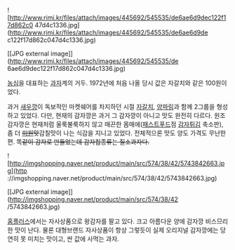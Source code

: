 ![http://www.rimi.kr/files/attach/images/445692/545535/de6ae6d9dec122f17d862c0
47d4c1336.jpg](http://www.rimi.kr/files/attach/images/445692/545535/de6ae6d9de
c122f17d862c047d4c1336.jpg)

[[JPG external image]](http://www.rimi.kr/files/attach/images/445692/545535/de
6ae6d9dec122f17d862c047d4c1336.jpg)

[농심](%EB%86%8D%EC%8B%AC.md)을 대표하는 [과자](%EA%B3%BC%EC%9E%90.md)계의 거두.
1972년에 처음 나올 당시 값은 자갈치와 같은 100원이었다.

과거 [새우깡](%EC%83%88%EC%9A%B0%EA%B9%A1.md)이 독보적인 마켓쉐어를 차지하던 시절
[자갈치](%EC%9E%90%EA%B0%88%EC%B9%98.md),
[양파링](%EC%96%91%ED%8C%8C%EB%A7%81.md)과 함께 2그룹을 형성하고 있었다. 다만, 현재의 감자깡은 과거 그
감자깡이 아니고 맛도 완전히 다르다. 원조 감자깡은 현재처럼 울룩불룩하지 않고 매끈한
몸매에([패스트푸드](%ED%8C%A8%EC%8A%A4%ED%8A%B8%ED%91%B8%EB%93%9C.md)점
[감자튀김](%EA%B0%90%EC%9E%90%ED%8A%80%EA%B9%80.md) 축소판), 좀 더
<del>[미원](%EB%AF%B8%EC%9B%90.md)맛</del>감칠맛이 나는 식감을 지니고 있었다. 전체적으론 맛도 양도 가격도
무난한편. <del>똑같이 감자로 만들었는데 감자칩종류는 질소과자다.</del>

![http://imgshopping.naver.net/product/main/src/574/38/42/5743842663.jpg](http
://imgshopping.naver.net/product/main/src/574/38/42/5743842663.jpg)

[[JPG external image]](http://imgshopping.naver.net/product/main/src/574/38/42
/5743842663.jpg)

[홈플러스](%ED%99%88%ED%94%8C%EB%9F%AC%EC%8A%A4.md)에서는 자사상품으로 왕감자를 팔고 있다. 크고
아름다운 양에 감자깡 비스므리한 맛이 난다. 물론 대형브랜드 자사상품이 항상 그렇듯이 실제 오리지널 감자깡에는 당연히 못 미치는 맛이고, 싼
값에 사먹는 과자.

